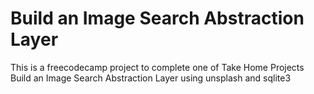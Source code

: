 # Build an Image Search Abstraction Layer

This is a freecodecamp project to complete one of Take Home Projects Build an Image Search Abstraction Layer using unsplash and sqlite3
